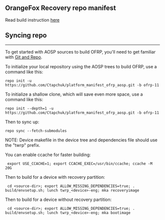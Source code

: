 ## OrangeFox Recovery repo manifest

Read build instruction [here](https://wiki.orangefox.tech/en/dev/building)

## Syncing repo ##
---------------

To get started with AOSP sources to build OFRP, you'll need to get familiar
with [Git and Repo](https://source.android.com/source/using-repo.html).

To initialize your local repository using the AOSP trees to build OFRP, use a command like this:

    repo init -u https://github.com/Ctapchuk/platform_manifest_ofrp_aosp.git -b ofrp-11

To initialize a shallow clone, which will save even more space, use a command like this:

    repo init --depth=1 -u https://github.com/Ctapchuk/platform_manifest_ofrp_aosp.git -b ofrp-11

Then to sync up:

    repo sync --fetch-submodules

NOTE: Device makefile in the device tree and dependencies file should use the "twrp" prefix.

You can enable ccache for faster building:

     export USE_CCACHE=1; export CCACHE_EXEC=/usr/bin/ccache; ccache -M 20G

Then to build for a device with recovery partition:

     cd <source-dir>; export ALLOW_MISSING_DEPENDENCIES=true; . build/envsetup.sh; lunch twrp_<device>-eng; mka recoveryimage

Then to build for a device without recovery partition:

     cd <source-dir>; export ALLOW_MISSING_DEPENDENCIES=true; . build/envsetup.sh; lunch twrp_<device>-eng; mka bootimage
